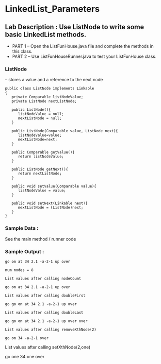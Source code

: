 # LinkedList_Parameters

## Lab Description :   Use   ListNode   to write some basic LinkedList methods.  

- PART 1 – Open the   ListFunHouse.java   file and complete the methods in this class.   
- PART 2 – Use   ListFunHouseRunner.java   to test your ListFunHouse class.

  
### ListNode 
– stores a value and a reference to the next node

```
public class ListNode implements Linkable
{
   private Comparable listNodeValue;
   private ListNode nextListNode;

   public ListNode(){
      listNodeValue = null;
      nextListNode = null;
   }

   public ListNode(Comparable value, ListNode next){
      listNodeValue=value;
      nextListNode=next;
   }

   public Comparable getValue(){
      return listNodeValue;
   }

   public ListNode getNext(){
      return nextListNode;
   }

   public void setValue(Comparable value){
      listNodeValue = value;
   }
 
   public void setNext(Linkable next){
      nextListNode = (ListNode)next;
   }
}
```

### Sample Data : 
See the main method / runner code

### Sample Output :
```
go on at 34 2.1 -a-2-1 up over

num nodes = 8

List values after calling nodeCount

go on at 34 2.1 -a-2-1 up over

List values after calling doubleFirst

go go on at 34 2.1 -a-2-1 up over

List values after calling doubleLast

go go on at 34 2.1 -a-2-1 up over over

List values after calling removeXthNode(2)

go on 34 -a-2-1 over
```

List values after calling setXthNode(2,one)

go one 34 one over

